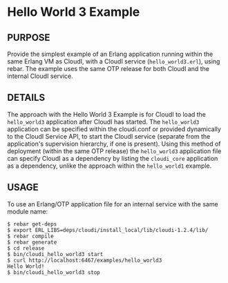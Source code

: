 # Hello World 3 Example

## PURPOSE

Provide the simplest example of an Erlang application running within the same
Erlang VM as CloudI, with a CloudI service (`hello_world3.erl`), using rebar.
The example uses the same OTP release for both CloudI and the internal CloudI
service.

## DETAILS

The approach with the Hello World 3 Example is for CloudI to load the
`hello_world3` application after CloudI has started.  The `hello_world3`
application can be specified within the cloudi.conf or provided
dynamically to the CloudI Service API, to start the CloudI service
(separate from the application's supervision hierarchy, if one is present).
Using this method of deployment (within the same OTP release) the
`hello_world3` application file can specify CloudI as a dependency by
listing the `cloudi_core` application as a dependency, unlike the
approach within the `hello_world1` example.

## USAGE

To use an Erlang/OTP application file for an internal service with the same
module name:

    $ rebar get-deps
    $ export ERL_LIBS=deps/cloudi/install_local/lib/cloudi-1.2.4/lib/
    $ rebar compile
    $ rebar generate
    $ cd release
    $ bin/cloudi_hello_world3 start
    $ curl http://localhost:6467/examples/hello_world3
    Hello World!
    $ bin/cloudi_hello_world3 stop


